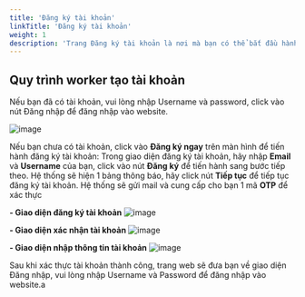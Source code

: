 ```yaml
---
title: 'Đăng ký tài khoản'
linkTitle: 'Đăng ký tài khoản'
weight: 1
description: 'Trang Đăng ký tài khoản là nơi mà bạn có thể bắt đầu hành trình trong ứng dụng của chúng tôi. Chúng tôi cung cấp hướng dẫn chi tiết về cách tạo tài khoản mới, điền thông tin cá nhân cần thiết và thiết lập mật khẩu bảo mật. Trang này là bước quan trọng để bạn trở thành thành viên của cộng đồng của chúng tôi và có quyền truy cập vào các tính năng và dịch vụ trong ứng dụng.'
---
```


## Quy trình worker tạo tài khoản

Nếu bạn đã có tài khoản, vui lòng nhập Username và password, click vào nút Đăng nhập để đăng nhập vào website.

![image](https://github.com/DoThanhNhan0701/dop_fe_docs/assets/93235049/548bbd53-8452-4b94-9027-184a72679524)


Nếu bạn chưa có tài khoản, click vào **Đăng ký ngay** trên màn hình để tiến hành đăng ký tài khoản: Trong giao diện đăng ký tài khoản, hãy nhập **Email** và **Username** của bạn, click vào nút **Đăng ký** để tiến hành sang bước tiếp theo. Hệ thống sẽ hiện 1 bảng thông báo, hãy click nút **Tiếp tục** để tiếp tục đăng ký tài khoản. Hệ thống sẽ gửi mail và cung cấp cho bạn 1 mã **OTP** để xác thực

**- Giao diện đăng ký tài khoản**
![image](https://github.com/DoThanhNhan0701/dop_fe_docs/assets/93235049/463a966f-5484-4b68-94cc-64a65c1a3640)

**- Giao diện xác nhận tài khoản**
![image](https://github.com/DoThanhNhan0701/dop_fe_docs/assets/93235049/398c0d75-3c30-4931-b153-ea35d0c99d14)

**- Giao diện nhập thông tin tài khoản**
![image](https://github.com/DoThanhNhan0701/dop_fe_docs/assets/93235049/1be336ec-a44d-4a83-bf7f-7ed3e850d89a)

Sau khi xác thực tài khoản thành công, trang web sẽ đưa bạn về giao diện Đăng nhập, vui lòng nhập Username và Password để đăng nhập vào website.a
